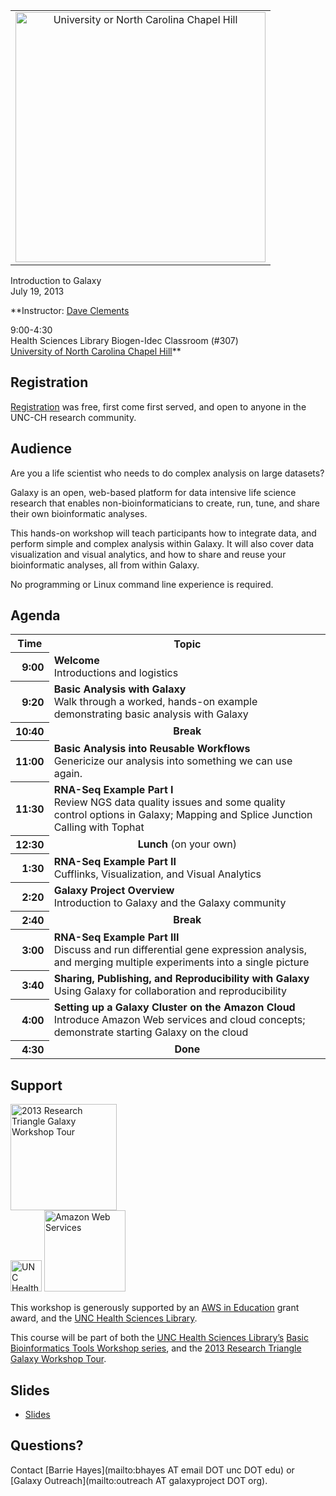 <div class='center'>
<table>
  <tr>
    <td style=" border: none; text-align: center; vertical-align: middle;"> <a href='http://www.unc.edu/'><img src="/src/Images/Logos/UNCLogo.png" alt="University or North Carolina Chapel Hill" width="400px" /></a> </td>
  </tr>
</table>


<div class='title'>Introduction to Galaxy<br />July 19, 2013</div>

**Instructor: [Dave Clements](/src/DaveClements/index.md)

9:00-4:30<br />
Health Sciences Library Biogen-Idec Classroom (#307)<br />
[University of North Carolina Chapel Hill](http://unc.edu/)**
</div>

## Registration

[Registration](http://www.hsl.unc.edu/Services/Classes/classregistration.cfm) was free, first come first served, and open to anyone in the UNC-CH research community. 

## Audience

Are you a life scientist who needs to do complex analysis on large datasets?

Galaxy is an open, web-based platform for data intensive life science research that enables non-bioinformaticians to create, run, tune, and share their own bioinformatic analyses.

This hands-on workshop will teach participants how to integrate data, and perform simple and complex analysis within Galaxy. It will also cover data visualization and visual analytics, and how to share and reuse your bioinformatic analyses, all from within Galaxy.

No programming or Linux command line experience is required.

## Agenda

<table>
  <tr class="th" >
    <th> Time </th>
    <th> Topic </th>
  </tr>
  <tr>
    <th style=" text-align: right;"> 9:00 </th>
    <td> <strong>Welcome</strong><div class='indent'>Introductions and logistics</div> </td>
  </tr>
  <tr>
    <th style=" text-align: right;"> 9:20 </th>
    <td> <strong>Basic Analysis with Galaxy</strong><div class='indent'>Walk through a worked, hands-on example demonstrating basic analysis with Galaxy</div> </td>
  </tr>
  <tr>
    <th style=" text-align: right;"> 10:40 </th>
    <td style=" text-align: center;"> <strong>Break</strong> </td>
  </tr>
  <tr>
    <th style=" text-align: right;"> 11:00 </th>
    <td> <strong>Basic Analysis into Reusable Workflows</strong><div class='indent'>Genericize our analysis into something we can use again.</div> </td>
  </tr>
  <tr>
    <th style=" text-align: right;"> 11:30 </th>
    <td> <strong>RNA-Seq Example Part I</strong><div class='indent'>Review NGS data quality issues and some quality control options in Galaxy; Mapping and Splice Junction Calling with Tophat</div> </td>
  </tr>
  <tr>
    <th style=" text-align: right;"> 12:30 </th>
    <td style=" text-align: center;"> <strong>Lunch</strong> (on your own) </td>
  </tr>
  <tr>
    <th style=" text-align: right;"> 1:30 </th>
    <td> <strong>RNA-Seq Example Part II</strong><div class='indent'>Cufflinks, Visualization, and Visual Analytics</div> </td>
  </tr>
  <tr>
    <th style=" text-align: right;"> 2:20 </th>
    <td> <strong>Galaxy Project Overview</strong><div class='indent'>Introduction to Galaxy and the Galaxy community</div> </td>
  </tr>
  <tr>
    <th style=" text-align: right;"> 2:40 </th>
    <td style=" text-align: center;"> <strong>Break</strong> </td>
  </tr>
  <tr>
    <th style=" text-align: right;"> 3:00 </th>
    <td> <strong>RNA-Seq Example Part III</strong><div class='indent'>Discuss and run differential gene expression analysis, and merging multiple experiments into a single picture</div> </td>
  </tr>
  <tr>
    <th style=" text-align: right;"> 3:40 </th>
    <td> <strong>Sharing, Publishing, and Reproducibility with Galaxy</strong><div class='indent'>Using Galaxy for collaboration and reproducibility</div> </td>
  </tr>
  <tr>
    <th style=" text-align: right;"> 4:00 </th>
    <td> <strong>Setting up a Galaxy Cluster on the Amazon Cloud</strong> <div class='indent'>Introduce Amazon Web services and cloud concepts; demonstrate starting Galaxy on the cloud</div> </td>
  </tr>
  <tr>
    <th style=" text-align: right;"> 4:30 </th>
    <td style=" text-align: center;"> <strong>Done</strong> </td>
  </tr>
</table>


## Support

<div class='left'><a href='/src/Events/RTWorkshopTour2013/index.md'><img src="/src/Images/Logos/RTGalaxyWorkshopTour2013-300.png" alt="2013 Research Triangle Galaxy Workshop Tour" width="170px" /></a></div>
 
<div class='right'><a href='http://hsl.lib.unc.edu'><img src="/src/Images/Logos/UNCHSLLogo.png" alt="UNC Health Sciences Library" height="50" /></a> <a href='http://aws.amazon.com/'><img src="/src/Images/Logos/AWSLogo.png" alt="Amazon Web Services" width="130px" /></a></div>

This workshop is generously supported by an [AWS in Education](http://aws.amazon.com/education/) grant award, and the [UNC Health Sciences Library](http://hsl.lib.unc.edu).

This course will be part of both the [UNC Health Sciences Library’s](http://hsl.lib.unc.edu) [Basic Bioinformatics Tools Workshop series](http://guides.lib.unc.edu/bioinformatics), and the 
[2013 Research Triangle Galaxy Workshop Tour](/src/Events/RTWorkshopTour2013/index.md).

## Slides

* [Slides](PLACEHOLDER_ATTACHMENT_URL/src/Documents/Presentations/201307UNCWorkshop.pdf)

## Questions?

Contact [Barrie Hayes](mailto:bhayes AT email DOT unc DOT edu) or [Galaxy Outreach](mailto:outreach AT galaxyproject DOT org).

